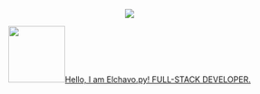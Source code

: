 <p align="center">
  <a href="https://discord.com/users/731636076074106933"><img src="https://img.icons8.com/nolan/2x/discord-logo.png"></a>
</p>

<p align="center">
  <a href="https://github.com/Vparonline/"> <img src="https://i.hizliresim.com/lAuT3p.png" width="100" weight="100px">Hello, I am Elchavo.py!
FULL-STACK DEVELOPER.</a>
</p>
